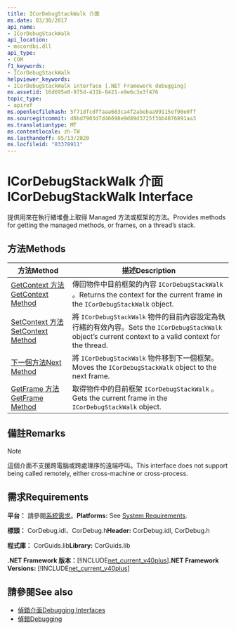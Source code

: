 ```yaml
---
title: ICorDebugStackWalk 介面
ms.date: 03/30/2017
api_name:
- ICorDebugStackWalk
api_location:
- mscordbi.dll
api_type:
- COM
f1_keywords:
- ICorDebugStackWalk
helpviewer_keywords:
- ICorDebugStackWalk interface [.NET Framework debugging]
ms.assetid: 16d695e8-975d-431b-8421-e9e6c3e3f476
topic_type:
- apiref
ms.openlocfilehash: 5f71dfcdffaaa683ca4f2abebaa99115ef90e0ff
ms.sourcegitcommit: d6bd7903d7d46698e9d89d3725f3bb4876891aa3
ms.translationtype: MT
ms.contentlocale: zh-TW
ms.lasthandoff: 05/13/2020
ms.locfileid: "83378911"
---
```

# <a name="icordebugstackwalk-interface"></a><span data-ttu-id="555e2-102">ICorDebugStackWalk 介面</span><span class="sxs-lookup"><span data-stu-id="555e2-102">ICorDebugStackWalk Interface</span></span>
<span data-ttu-id="555e2-103">提供用來在執行緒堆疊上取得 Managed 方法或框架的方法。</span><span class="sxs-lookup"><span data-stu-id="555e2-103">Provides methods for getting the managed methods, or frames, on a thread’s stack.</span></span>  
  
## <a name="methods"></a><span data-ttu-id="555e2-104">方法</span><span class="sxs-lookup"><span data-stu-id="555e2-104">Methods</span></span>  
  
|<span data-ttu-id="555e2-105">方法</span><span class="sxs-lookup"><span data-stu-id="555e2-105">Method</span></span>|<span data-ttu-id="555e2-106">描述</span><span class="sxs-lookup"><span data-stu-id="555e2-106">Description</span></span>|  
|------------|-----------------|  
|[<span data-ttu-id="555e2-107">GetContext 方法</span><span class="sxs-lookup"><span data-stu-id="555e2-107">GetContext Method</span></span>](icordebugstackwalk-getcontext-method.md)|<span data-ttu-id="555e2-108">傳回物件中目前框架的內容 `ICorDebugStackWalk` 。</span><span class="sxs-lookup"><span data-stu-id="555e2-108">Returns the context for the current frame in the `ICorDebugStackWalk` object.</span></span>|  
|[<span data-ttu-id="555e2-109">SetContext 方法</span><span class="sxs-lookup"><span data-stu-id="555e2-109">SetContext Method</span></span>](icordebugstackwalk-setcontext-method.md)|<span data-ttu-id="555e2-110">將 `ICorDebugStackWalk` 物件的目前內容設定為執行緒的有效內容。</span><span class="sxs-lookup"><span data-stu-id="555e2-110">Sets the `ICorDebugStackWalk` object’s current context to a valid context for the thread.</span></span>|  
|[<span data-ttu-id="555e2-111">下一個方法</span><span class="sxs-lookup"><span data-stu-id="555e2-111">Next Method</span></span>](icordebugstackwalk-next-method.md)|<span data-ttu-id="555e2-112">將 `ICorDebugStackWalk` 物件移到下一個框架。</span><span class="sxs-lookup"><span data-stu-id="555e2-112">Moves the `ICorDebugStackWalk` object to the next frame.</span></span>|  
|[<span data-ttu-id="555e2-113">GetFrame 方法</span><span class="sxs-lookup"><span data-stu-id="555e2-113">GetFrame Method</span></span>](icordebugstackwalk-getframe-method.md)|<span data-ttu-id="555e2-114">取得物件中的目前框架 `ICorDebugStackWalk` 。</span><span class="sxs-lookup"><span data-stu-id="555e2-114">Gets the current frame in the `ICorDebugStackWalk` object.</span></span>|  
  
## <a name="remarks"></a><span data-ttu-id="555e2-115">備註</span><span class="sxs-lookup"><span data-stu-id="555e2-115">Remarks</span></span>  
  
> [!NOTE]
> <span data-ttu-id="555e2-116">這個介面不支援跨電腦或跨處理序的遠端呼叫。</span><span class="sxs-lookup"><span data-stu-id="555e2-116">This interface does not support being called remotely, either cross-machine or cross-process.</span></span>  
  
## <a name="requirements"></a><span data-ttu-id="555e2-117">需求</span><span class="sxs-lookup"><span data-stu-id="555e2-117">Requirements</span></span>  
 <span data-ttu-id="555e2-118">**平台：** 請參閱[系統需求](../../get-started/system-requirements.md)。</span><span class="sxs-lookup"><span data-stu-id="555e2-118">**Platforms:** See [System Requirements](../../get-started/system-requirements.md).</span></span>  
  
 <span data-ttu-id="555e2-119">**標頭：** CorDebug.idl、CorDebug.h</span><span class="sxs-lookup"><span data-stu-id="555e2-119">**Header:** CorDebug.idl, CorDebug.h</span></span>  
  
 <span data-ttu-id="555e2-120">**程式庫：** CorGuids.lib</span><span class="sxs-lookup"><span data-stu-id="555e2-120">**Library:** CorGuids.lib</span></span>  
  
 <span data-ttu-id="555e2-121">**.NET Framework 版本：**[!INCLUDE[net_current_v40plus](../../../../includes/net-current-v40plus-md.md)]</span><span class="sxs-lookup"><span data-stu-id="555e2-121">**.NET Framework Versions:** [!INCLUDE[net_current_v40plus](../../../../includes/net-current-v40plus-md.md)]</span></span>  
  
## <a name="see-also"></a><span data-ttu-id="555e2-122">請參閱</span><span class="sxs-lookup"><span data-stu-id="555e2-122">See also</span></span>

- [<span data-ttu-id="555e2-123">偵錯介面</span><span class="sxs-lookup"><span data-stu-id="555e2-123">Debugging Interfaces</span></span>](debugging-interfaces.md)
- [<span data-ttu-id="555e2-124">偵錯</span><span class="sxs-lookup"><span data-stu-id="555e2-124">Debugging</span></span>](index.md)
